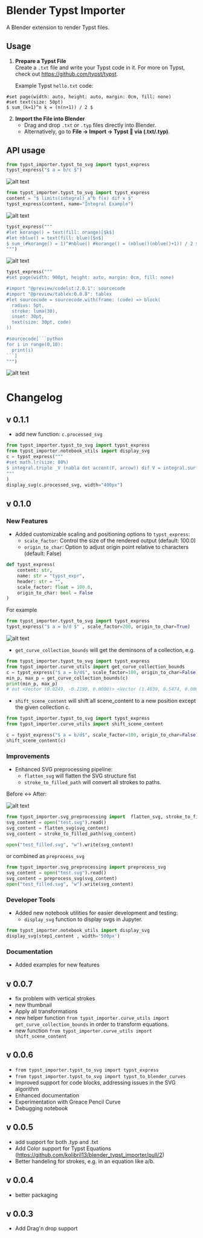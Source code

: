 # Blender Typst Importer

A Blender extension to render Typst files.

## Usage

1. **Prepare a Typst File**  
   Create a `.txt` file and write your Typst code in it. For more on Typst, check out https://github.com/typst/typst.

   Example Typst `hello.txt` code:

```typst
#set page(width: auto, height: auto, margin: 0cm, fill: none)
#set text(size: 50pt)
$ sum_(k=1)^n k = (n(n+1)) / 2 $
```


2. **Import the File into Blender**
   - Drag and drop `.txt` or `.typ` files directly into Blender.
   - Alternatively, go to **File -> Import -> Typst 🦢 via (.txt/.typ)**.



## API usage


```py
from typst_importer.typst_to_svg import typst_express
typst_express("$ a = b/c $")
```
![alt text](<docs/Clipboard 4. Feb 2025 at 18.39.jpeg>)



```py
from typst_importer.typst_to_svg import typst_express
content = "$ limits(integral)_a^b f(x) dif x $" 
typst_express(content, name="Integral Example")
```

![alt text](<docs/Clipboard 4. Feb 2025 at 18.58.jpeg>)




```py
typst_express("""
#let korange() = text(fill: orange)[$k$]
#let nblue() = text(fill: blue)[$n$]
$ sum_(#korange() = 1)^#nblue() #korange() = (nblue()(nblue()+1)) / 2 $  
""")
```
![alt text](<docs/Clipboard 4. Feb 2025 at 18.43.jpeg>)

````py
typst_express("""
#set page(width: 900pt, height: auto, margin: 0cm, fill: none)

#import "@preview/codelst:2.0.1": sourcecode
#import "@preview/tablex:0.0.8": tablex
#let sourcecode = sourcecode.with(frame: (code) => block(
  radius: 5pt,
  stroke: luma(30),
  inset: 30pt,
  text(size: 30pt, code)
))

#sourcecode[```python
for i in range(0,10):
  print(i)
```]
""")
````


![alt text](<docs/Clipboard 4. Feb 2025 at 18.44.jpeg>)





<!-- ### Equation as Greace Pencil Curve (still in development) -->


<!-- ### Equation as image (still in development) -->


# Changelog



## v 0.1.1

* add new function: `c.processed_svg`
```py
from typst_importer.typst_to_svg import typst_express
from typst_importer.notebook_utils import display_svg
c = typst_express("""
#set math.lr(size: 80%)
$ integral.triple _V (nabla dot accent(F, arrow)) dif V = integral.surf_(partial V)  (accent(F, arrow) dot accent(n, arrow)) dif A $
"""
)
display_svg(c.processed_svg, width="400px")
```

## v 0.1.0
### New Features
* Added customizable scaling and positioning options to `typst_express`:
  - `scale_factor`: Control the size of the rendered output (default: 100.0)
  - `origin_to_char`: Option to adjust origin point relative to characters (default: False)
```py
def typst_express(
    content: str,
    name: str = "typst_expr",
    header: str = "",
    scale_factor: float = 100.0,
    origin_to_char: bool = False
)
```

For example
```py
from typst_importer.typst_to_svg import typst_express
typst_express("$ a = b/d $" , scale_factor=200, origin_to_char=True)
```
![alt text](<docs/Clipboard 5. Feb 2025 at 15.23.jpeg>)


* `get_curve_collection_bounds` will get the deminsons of a collection, e.g. 
```py
from typst_importer.typst_to_svg import typst_express
from typst_importer.curve_utils import get_curve_collection_bounds
c = typst_express("$ a = b/d$", scale_factor=100, origin_to_char=False)
min_p, max_p = get_curve_collection_bounds(c)
print(min_p, max_p)
# out <Vector (0.0249, -0.2190, 0.0000)> <Vector (1.4839, 0.5474, 0.0000)>
```
* `shift_scene_content` will shift all scene_content to a new position except the given collection c.
```py
from typst_importer.typst_to_svg import typst_express
from typst_importer.curve_utils import shift_scene_content

c = typst_express("$ a = b/d$", scale_factor=100, origin_to_char=False)
shift_scene_content(c)  

```
### Improvements
* Enhanced SVG preprocessing pipeline:
  - `flatten_svg` will flatten the SVG structure fist
  - `stroke_to_filled_path` will convert all strokes to paths.

Before <-> After:

![alt text](tests/comparison.jpeg)

```py
from typst_importer.svg_preprocessing import  flatten_svg, stroke_to_filled_path
svg_content = open("test.svg").read()
svg_content = flatten_svg(svg_content)
svg_content = stroke_to_filled_path(svg_content)

open("test_filled.svg", "w").write(svg_content)
```
or combined as `preprocess_svg`
```py
from typst_importer.svg_preprocessing import preprocess_svg
svg_content = open("test.svg").read()
svg_content = preprocess_svg(svg_content)
open("test_filled.svg", "w").write(svg_content)
```

### Developer Tools
* Added new notebook utilities for easier development and testing:
  - `display_svg` function to display svgs in Jupyter.

```py
from typst_importer.notebook_utils import display_svg
display_svg(step1_content , width='500px')
```


### Documentation
* Added examples for new features
## v 0.0.7

* fix problem with vertical strokes
* new thumbnail
* Apply all transformations
* new helper function `from typst_importer.curve_utils import get_curve_collection_bounds` in order to transform equations.
* new function `from typst_importer.curve_utils import shift_scene_content`
  
## v 0.0.6 

* `from typst_importer.typst_to_svg import typst_express`
* `from typst_importer.typst_to_svg import typst_to_blender_curves` 
* Improved support for code blocks, addressing issues in the SVG algorithm
* Enhanced documentation
* Experimentation with Greace Pencil Curve
* Debugging notebook


## v 0.0.5
* add support for both .typ and .txt
* Add Color support for Typst Equations (https://github.com/kolibril13/blender_typst_importer/pull/2)
* Better handeling for strokes, e.g. in an equation like a/b.


## v 0.0.4 
* better packaging

## v 0.0.3 

* Add Drag'n drop support
